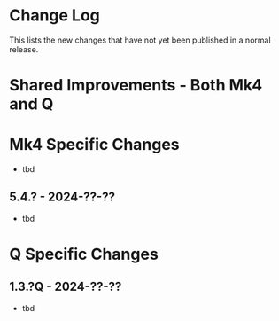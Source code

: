 # Change Log

This lists the new changes that have not yet been published in a normal release.

# Shared Improvements - Both Mk4 and Q

# Mk4 Specific Changes

- tbd


## 5.4.? - 2024-??-??

- tbd



# Q Specific Changes

## 1.3.?Q - 2024-??-??

- tbd
